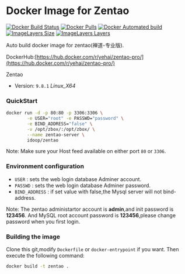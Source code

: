# Docker Image for Zentao
[![Docker Build Status](https://img.shields.io/docker/build/yehai/zentao-pro.svg)](https://hub.docker.com/r/yehai/zentao-pro/)
[![Docker Pulls](https://img.shields.io/docker/pulls/yehai/zentao-pro.svg)](https://hub.docker.com/r/yehai/zentao-pro/)
[![Docker Automated build](https://img.shields.io/docker/automated/yehai/zentao-pro.svg)](https://hub.docker.com/r/yehai/zentao/)
[![ImageLayers Size](https://img.shields.io/imagelayers/image-size/yehai/zentao-pro/latest.svg)](https://hub.docker.com/r/yehai/zentao-pro/)
[![ImageLayers Layers](https://img.shields.io/imagelayers/layers/yehai/zentao-pro/latest.svg)](https://hub.docker.com/r/yehai/zentao-pro/)

Auto build docker image for zentao(禅道-专业版).

DockerHub:[https://hub.docker.com/r/yehai/zentao-pro/](https://hub.docker.com/r/yehai/zentao-pro/)

Zentao
- Version: `9.8.1` *Linux_X64*


### QuickStart

```bash
docker run -d -p 80:80 -p 3306:3306 \
        -e USER="root" -e PASSWD="password" \
        -e BIND_ADDRESS="false" \
        -v /opt/zbox/:/opt/zbox/ \
        --name zentao-server \
        idoop/zentao
```

Note: Make sure your Host feed available on either port `80` or `3306`.

### Environment configuration

* `USER` : sets the web login database Adminer account.
* `PASSWD` : sets the web login database Adminer password. 
* `BIND_ADDRESS` : if set value with false,the Mysql server will not bind-address.

Note: The zentao administartor account is **admin**,and init password is **123456**.
      And MySQL root account password is **123456**,please change password when you first login.


### Building the image

Clone this git,modify `Dockerfile` or `docker-entrypoint` if you want.
Then execute the following command:

```bash
docker build -t zentao .
```
        
        

